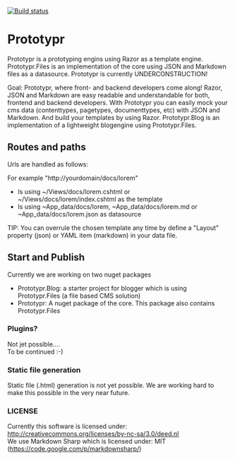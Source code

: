 [![Build status](https://ci.appveyor.com/api/projects/status/dxobndb6jqs0y3js?svg=true)](https://ci.appveyor.com/project/ismarvelous/prototypr)  

# Prototypr
Prototypr is a prototyping engins using Razor as a template engine. Prototypr.Files is an implementation of the core using JSON and Markdown files as a datasource. Prototypr is currently UNDERCONSTRUCTION!  

Goal: Prototypr, where front- and backend developers come along! Razor, JSON and Markdown are easy readable and understandable for both, frontend and backend developers. With Prototypr you can easily mock your cms data (contenttypes, pagetypes, documenttypes, etc) with JSON and Markdown. And build your templates by using Razor.
Prototypr.Blog is an implementation of a lightweight blogengine using Prototypr.Files.

## Routes and paths
Urls are handled as follows:  

For example "http://yourdomain/docs/lorem"

* Is using ~/Views/docs/lorem.cshtml or ~/Views/docs/lorem/index.cshtml as the template
* Is using ~App_data/docs/lorem, ~App_data/docs/lorem.md or ~App_data/docs/lorem.json as datasource
  
TIP: You can overrule the chosen template any time by define a "Layout" property (json) or YAML item (markdown) in your data file.  

## Start and Publish  
Currently we are working on two nuget packages

* Prototypr.Blog: a starter project for blogger which is using Prototypr.Files (a file based CMS solution)
* Prototypr: A nuget package of the core. This package also contains Prototypr.Files

### Plugins?
Not jet possible....  
To be continued :-)  

### Static file generation
Static file (.html) generation is not yet possible. We are working hard to make this possible in the very near future.

### LICENSE
Currently this software is licensed under: http://creativecommons.org/licenses/by-nc-sa/3.0/deed.nl  
We use Markdown Sharp which is licensed under: MIT (https://code.google.com/p/markdownsharp/)